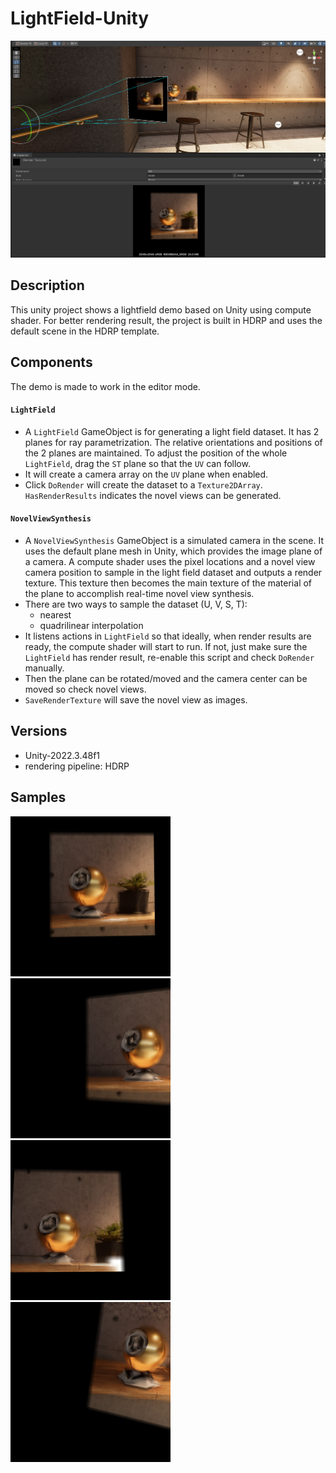 # LightField-Unity

<img src=".\Assets\README-images\image-20250322221216741.png" alt="image-20250322221216741" />



## Description

This unity project shows a lightfield demo based on Unity using compute shader. For better rendering result, the project is built in HDRP and uses the default scene in the HDRP template.



## Components

The demo is made to work in the editor mode. 

#### `LightField`

- A `LightField` GameObject is for generating a light field dataset. It has 2 planes for ray parametrization. The relative orientations and positions of the 2 planes are maintained. To adjust the position of the whole `LightField`, drag the `ST` plane so that the `UV` can follow.
- It will create a camera array on the `UV` plane when enabled. 
- Click `DoRender` will create the dataset to a `Texture2DArray`. `HasRenderResults` indicates the novel views can be generated.



#### `NovelViewSynthesis`

- A `NovelViewSynthesis` GameObject is a simulated camera in the scene. It uses the default plane mesh in Unity, which provides the image plane of a camera. A compute shader uses the pixel locations and a novel view camera position to sample in the light field dataset and outputs a render texture. This texture then becomes the main texture of the material of the plane to accomplish real-time novel view synthesis.
- There are two ways to sample the dataset (U, V, S, T):
  - nearest
  - quadrilinear interpolation
- It listens actions in `LightField` so that ideally, when render results are ready, the compute shader will start to run. If not, just make sure the `LightField` has render result, re-enable this script and check `DoRender` manually.
- Then the plane can be rotated/moved and the camera center can be moved so check novel views. 
- `SaveRenderTexture` will save the novel view as images.



## Versions

- Unity-2022.3.48f1
- rendering pipeline: HDRP



## Samples

<img src=".\Assets\README-images\novelView4.png" alt="novelView4" style="zoom: 25%;" /><img src=".\Assets\README-images\novelView.png" alt="novelView" style="zoom: 25%;" /><img src=".\Assets\README-images\novelView2.png" alt="novelView2" style="zoom:25%;" /><img src=".\Assets\README-images\novelView3.png" alt="novelView3" style="zoom:25%;" />